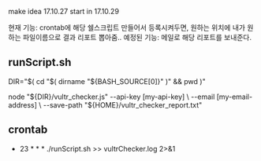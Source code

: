 make idea 17.10.27
start in 17.10.29

현재 기능: crontab에 해당 쉘스크립트 만들어서 등록시켜두면, 원하는 위치에 내가 원하는 파일이름으로 결과 리포트 뽑아줌..
예정된 기능: 메일로 해당 리포트를 보내준다.

## runScript.sh

DIR="$( cd "$( dirname "${BASH_SOURCE[0]}" )" && pwd )"

node "${DIR}/vultr_checker.js" --api-key [my-api-key] \
                               --email [my-email-address] \
                               --save-path "${HOME}/vultr_checker_report.txt"

## crontab

* 23 * * * ./runScript.sh >> vultrChecker.log 2>&1
